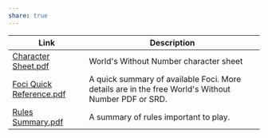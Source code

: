 ```yaml
---
share: true
---
```


| Link                         | Description                                                                                        |
| ---------------------------- | -------------------------------------------------------------------------------------------------- |
| [Character Sheet.pdf](./Player%20Handouts/Character%20Sheet.pdf)      | World's Without Number character sheet                                                             |
| [Foci Quick Reference.pdf](./Player%20Handouts/Foci%20Quick%20Reference.pdf) | A quick summary of available Foci. More details are in the free World's Without Number PDF or SRD. |
| [Rules Summary.pdf](./Player%20Handouts/Rules%20Summary.pdf)        | A summary of rules important to play.                                                              |
